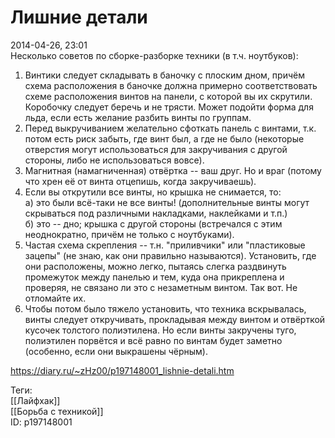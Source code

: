 Лишние детали
==============

   
 2014-04-26, 23:01   
  Несколько советов по сборке-разборке техники (в т.ч. ноутбуков):   
 1. Винтики следует складывать в баночку с плоским дном, причём схема расположения в баночке должна примерно соответствовать схеме расположения винтов на панели, с которой вы их скрутили. Коробочку следует беречь и не трясти. Может подойти форма для льда, если есть желание разбить винты по группам.   
 2. Перед выкручиванием желательно сфоткать панель с винтами, т.к. потом есть риск забыть, где винт был, а где не было (некоторые отверстия могут использоваться для закручивания с другой стороны, либо не использоваться вовсе).   
 3. Магнитная (намагниченная) отвёртка -- ваш друг. Но и враг (потому что хрен её от винта отцепишь, когда закручиваешь).   
 4. Если вы открутили все винты, но крышка не снимается, то:   
 а) это были всё-таки не все винты! (дополнительные винты могут скрываться под различными накладками, наклейками и т.п.)   
 б) это -- дно; крышка с другой стороны (встречался с этим неоднократно, причём не только с ноутбуками).   
 5. Частая схема скрепления -- т.н. "приливчики" или "пластиковые зацепы" (не знаю, как они правильно называются). Установить, где они расположены, можно легко, пытаясь слегка раздвинуть промежуток между панелью и тем, куда она прикреплена и проверяя, не связано ли это с незаметным винтом. Так вот. Не отломайте их.   
 6. Чтобы потом было тяжело установить, что техника вскрывалась, винты следует откручивать, прокладывая между винтом и отвёрткой кусочек толстого полиэтилена. Но если винты закручены туго, полиэтилен порвётся и всё равно по винтам будет заметно (особенно, если они выкрашены чёрным).   
    
 <https://diary.ru/~zHz00/p197148001_lishnie-detali.htm>   
   
 Теги:   
 [[Лайфхак]]   
 [[Борьба с техникой]]   
 ID: p197148001